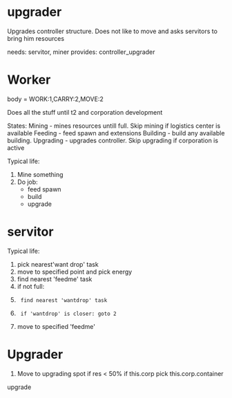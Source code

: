 # upgrader #

Upgrades controller structure. Does not like to move and asks servitors to bring him resources

needs: servitor, miner
provides: controller_upgrader

# Worker #

body = WORK:1,CARRY:2,MOVE:2

Does all the stuff until t2 and corporation development

States:
Mining - mines resources untill full. Skip mining if logistics center is available
Feeding - feed spawn and extensions
Building - build any available building. 
Upgrading - upgrades controller. Skip upgrading if corporation is active

Typical life:

1. Mine something
2. Do job:
	- feed spawn
	- build
	- upgrade

# servitor #

Typical life:

1. pick nearest'want drop' task
2. move to specified point and pick energy
3. find nearest 'feedme' task 
4. if not full:
5.		find nearest 'wantdrop' task
6.		if 'wantdrop' is closer: goto 2
7. move to specified 'feedme'

# Upgrader #

1. Move to upgrading spot
if res < 50%
	if this.corp
		pick this.corp.container
	
upgrade
